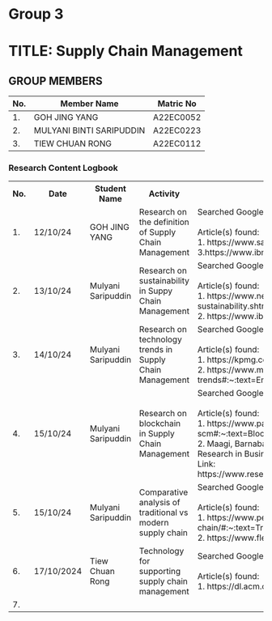 # Group 3 

# TITLE: Supply Chain Management
## GROUP MEMBERS
|No. | Member Name | Matric No|
|--|--|--|
|1. | GOH JING YANG   |A22EC0052|
|2. | MULYANI BINTI SARIPUDDIN | A22EC0223|
|3. | TIEW CHUAN RONG | A22EC0112|

<div class="logbook-section">
    <h3>Research Content Logbook</h3>
    <table>
        <tr>
            <th>No.</th>
            <th>Date</th>
            <th>Student Name</th>
            <th>Activity</th>
            <th>Details</th>
        </tr>
        <tr>
            <td>1.</td>
            <td>12/10/24</td>
            <td>GOH JING YANG </td>
            <td>Research on the definition of Supply Chain Management</td>
            <td>Searched Google using keyword: 
            "Supply Chain Management"
            <br>
            <br>
            Article(s) found:
            <br>
            1. https://www.sap.com/sea/products/technology-platform/process-automation/what-is-rpa.html
            2.https://en.wikipedia.org/wiki/Supply_chain_management
            3.https://www.ibm.com/topics/supply-chain-management
            </td>
        </tr>
       <tr>
            <td>2.</td>
            <td>13/10/24</td>
            <td>Mulyani Saripuddin</td>
            <td>Research on sustainability in Suppy Chain Management</td>
            <td>Searched Google using keyword: 
            "Sustainability in Supply Chain Management"
            <br>
            <br>
            Article(s) found:
            <br>
            1. https://www.netsuite.com/portal/resource/articles/erp/supply-chain-sustainability.shtml#:~:text=What%20Is%20Supply%20Chain%20Sustainability,every%20transportation%20link%20in%20between 
            <br>
            2. https://www.ibm.com/topics/sustainable-supply-chain-management 
            <br>
            </td>
        </tr>
      <tr>
            <td>3.</td>
            <td>14/10/24</td>
            <td>Mulyani Saripuddin</td>
            <td>Research on technology trends in Supply Chain Management</td>
            <td>Searched Google using keyword: "Technology trends in Supply Chain Management"
            <br>
            <br>
            Article(s) found:
            <br>
            1. https://kpmg.com/xx/en/our-insights/ai-and-technology/supply-chain-trends-2024.html
            <br>
            2. https://www.microsoft.com/en-us/dynamics-365/topics/supply-chain-management/supply-chain-technology-innovation-trends#:~:text=Emerging%20supply%20chain%20technologies%20focus,optimize%20manufacturing%20and%20fulfillment%20processes. 
            <br>
            </td>
        </tr>
      <tr>
            <td>4.</td>
            <td>15/10/24</td>
            <td>Mulyani Saripuddin</td>
            <td>Research on blockchain in Supply Chain Management</td>
            <td>Searched Google using keyword: "Blockchain in Supply Chain Management"
            <br>
            <br>
                Article(s) found:
                <br>
                1. https://www.paltron.com/insights-en/the-role-of-blockchain-in-supply-chain-management-scm#:~:text=Blockchain%20technology%20can%20be%20used,verify%20compliance%20with%20specific%20requirements.
                <br>
                2. Maagi, Barnabas. (2023). Applicability of blockchain technology in improving efficiency in supply chain operations in public procurement in Tanzania. International Journal of Research in Business and Social Science (2147- 4478). 12. 91-98. 10.20525/ijrbs.v12i9.2995.<br> 
                Link: https://www.researchgate.net/publication/376641503_Applicability_of_blockchain_technology_in_improving_efficiency_in_supply_chain_operations_in_public_procurement_in_Tanzania
            </td>
        </tr>
      <tr>
            <td>5.</td>
            <td>15/10/24</td>
            <td>Mulyani Saripuddin</td>
            <td>Comparative analysis of traditional vs modern supply chain</td>
            <td>Searched Google using keyword: "Traditional vs Modern Supply Chain Management"
            <br>
            <br>
            Article(s) found:
            <br>
                1. https://www.peaktech.com/blog/crucial-touch-points-in-the-modern-supply-chain/#:~:text=Traditional%20supply%20chain%20management%20focuses,satisfaction%20of%20the%20end%20user.
                <br>
                2. https://www.flexport.com/blog/traditional-versus-modern-supply-chain-management/
            </td>
        </tr>
     <tr>
            <td>6.</td>
            <td>17/10/2024</td>
            <td>Tiew Chuan Rong</td>
            <td>Technology for supporting supply chain management</td>
            <td>Searched Google using keyword: "Supply Chain Management System"
            <br>
            <br>
            Article(s) found:
            <br>
                1. https://dl.acm.org/doi/fullHtml/10.1145/376134.376165
                <br>
        </tr>
    <tr>
            <td>7.</td>
            <td></td>
            <td></td>
            <td></td>
            <td></td>
        </tr>
    </table>
</div>

